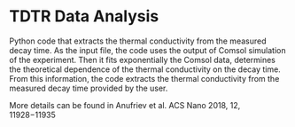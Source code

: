 # TDTR Data Analysis
Python code that extracts the thermal conductivity from the measured decay time.
As the input file, the code uses the output of Comsol simulation of the experiment. 
Then it fits exponentially the Comsol data, determines the theoretical dependence of the thermal conductivity on the decay time. 
From this information, the code extracts the thermal conductivity from the measured decay time provided by the user.

More details can be found in Anufriev et al. ACS Nano 2018, 12, 11928−11935
